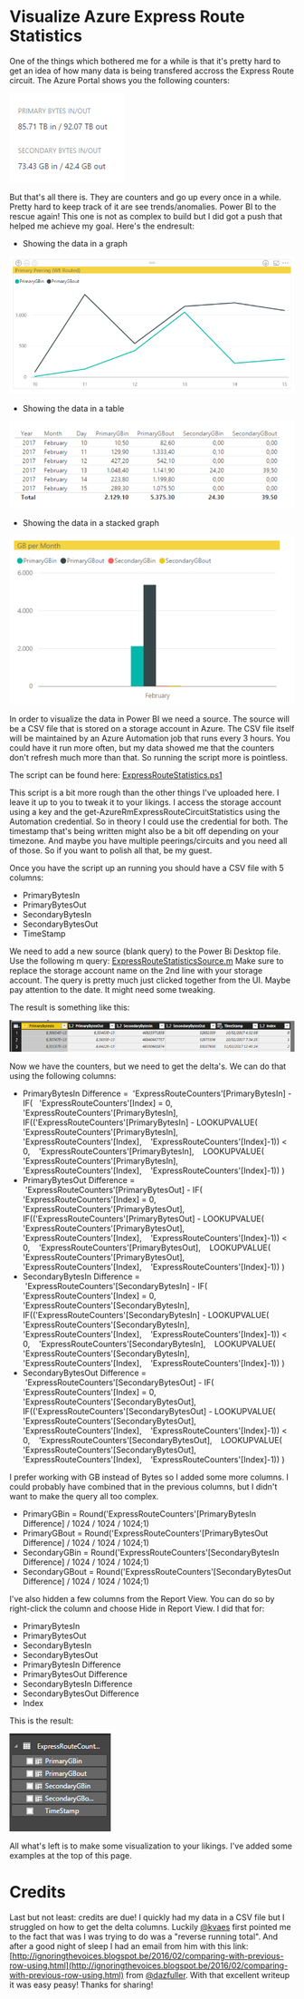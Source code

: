 # Visualize Azure Express Route Statistics

One of the things which bothered me for a while is that it's pretty hard to get an idea of how many data is being transfered accross the Express Route circuit. The Azure Portal shows you the following counters: 

![Alt text](../IMG/ExpressRoute-portal.png?raw=true)

But that's all there is. They are counters and go up every once in a while. Pretty hard to keep track of it are see trends/anomalies. Power BI to the rescue again! This one is not as complex to build but I did got a push that helped me achieve my goal. Here's the endresult:

* Showing the data in a graph

![Alt text](../IMG/ExpressRoute-Report1.png?raw=true)

* Showing the data in a table

![Alt text](../IMG/ExpressRoute-Report2.png?raw=true)

* Showing the data in a stacked graph

![Alt text](../IMG/ExpressRoute-Report3.png?raw=true)

In order to visualize the data in Power BI we need a source. The source will be a CSV file that is stored on a storage account in Azure. The CSV file itself will be maintained by an Azure Automation job that runs every 3 hours. You could have it run more often, but my data showed me that the counters don't refresh much more than that. So running the script more is pointless.

The script can be found here: [ExpressRouteStatistics.ps1](ExpressRouteStatistics.ps1)

This script is a bit more rough than the other things I've uploaded here. I leave it up to you to tweak it to your likings. I access the storage account using a key and the get-AzureRmExpressRouteCircuitStatistics using the Automation credential. So in theory I could use the credential for both. The timestamp that's being written might also be a bit off depending on your timezone. And maybe you have multiple peerings/circuits and you need all of those. So if you want to polish all that, be my guest.

Once you have the script up an running you should have a CSV file with 5 columns:

* PrimaryBytesIn
* PrimaryBytesOut
* SecondaryBytesIn
* SecondaryBytesOut 
* TimeStamp

We need to add a new source (blank query) to the Power Bi Desktop file. Use the following m query: [ExpressRouteStatisticsSource.m](ExpressRouteStatisticsSource.m)
Make sure to replace the storage account name on the 2nd line with your storage account. The query is pretty much just clicked together from the UI. Maybe pay attention to the date. It might need some tweaking.

The result is something like this:

![Alt text](../IMG/ExpressRoute-Source.png?raw=true)

Now we have the counters, but we need to get the delta's. We can do that using the following columns:

* PrimaryBytesIn Difference = 
 'ExpressRouteCounters'[PrimaryBytesIn] - IF(
  'ExpressRouteCounters'[Index] = 0,
  'ExpressRouteCounters'[PrimaryBytesIn],
  IF(('ExpressRouteCounters'[PrimaryBytesIn] - LOOKUPVALUE(
   'ExpressRouteCounters'[PrimaryBytesIn],
   'ExpressRouteCounters'[Index],
   'ExpressRouteCounters'[Index]-1)) < 0,
   'ExpressRouteCounters'[PrimaryBytesIn],
   LOOKUPVALUE(
   'ExpressRouteCounters'[PrimaryBytesIn],
   'ExpressRouteCounters'[Index],
   'ExpressRouteCounters'[Index]-1))
)
* PrimaryBytesOut Difference = 
 'ExpressRouteCounters'[PrimaryBytesOut] - IF(
  'ExpressRouteCounters'[Index] = 0,
  'ExpressRouteCounters'[PrimaryBytesOut],
  IF(('ExpressRouteCounters'[PrimaryBytesOut] - LOOKUPVALUE(
   'ExpressRouteCounters'[PrimaryBytesOut],
   'ExpressRouteCounters'[Index],
   'ExpressRouteCounters'[Index]-1)) < 0,
   'ExpressRouteCounters'[PrimaryBytesOut],
   LOOKUPVALUE(
   'ExpressRouteCounters'[PrimaryBytesOut],
   'ExpressRouteCounters'[Index],
   'ExpressRouteCounters'[Index]-1))
)
* SecondaryBytesIn Difference = 
 'ExpressRouteCounters'[SecondaryBytesIn] - IF(
  'ExpressRouteCounters'[Index] = 0,
  'ExpressRouteCounters'[SecondaryBytesIn],
  IF(('ExpressRouteCounters'[SecondaryBytesIn] - LOOKUPVALUE(
   'ExpressRouteCounters'[SecondaryBytesIn],
   'ExpressRouteCounters'[Index],
   'ExpressRouteCounters'[Index]-1)) < 0,
   'ExpressRouteCounters'[SecondaryBytesIn],
   LOOKUPVALUE(
   'ExpressRouteCounters'[SecondaryBytesIn],
   'ExpressRouteCounters'[Index],
   'ExpressRouteCounters'[Index]-1))
)
* SecondaryBytesOut Difference = 
 'ExpressRouteCounters'[SecondaryBytesOut] - IF(
  'ExpressRouteCounters'[Index] = 0,
  'ExpressRouteCounters'[SecondaryBytesOut],
  IF(('ExpressRouteCounters'[SecondaryBytesOut] - LOOKUPVALUE(
   'ExpressRouteCounters'[SecondaryBytesOut],
   'ExpressRouteCounters'[Index],
   'ExpressRouteCounters'[Index]-1)) < 0,
   'ExpressRouteCounters'[SecondaryBytesOut],
   LOOKUPVALUE(
   'ExpressRouteCounters'[SecondaryBytesOut],
   'ExpressRouteCounters'[Index],
   'ExpressRouteCounters'[Index]-1))
)

I prefer working with GB instead of Bytes so I added some more columns. I could probably have combined that in the previous columns, but I didn't want to make the query all too complex.

* PrimaryGBin = Round('ExpressRouteCounters'[PrimaryBytesIn Difference] / 1024 / 1024 / 1024;1)
* PrimaryGBout = Round('ExpressRouteCounters'[PrimaryBytesOut Difference] / 1024 / 1024 / 1024;1)
* SecondaryGBin = Round('ExpressRouteCounters'[SecondaryBytesIn Difference] / 1024 / 1024 / 1024;1)
* SecondaryGBout = Round('ExpressRouteCounters'[SecondaryBytesOut Difference] / 1024 / 1024 / 1024;1)

I've also hidden a few columns from the Report View. You can do so by right-click the column and choose Hide in Report View. I did that for:

* PrimaryBytesIn
* PrimaryBytesOut
* SecondaryBytesIn
* SecondaryBytesOut
* PrimaryBytesIn Difference
* PrimaryBytesOut Difference
* SecondaryBytesIn Difference
* SecondaryBytesOut Difference
* Index

This is the result:

![Alt text](../IMG/ExpressRoute-Data.png?raw=true)

All what's left is to make some visualization to your likings. I've added some examples at the top of this page.

# Credits

Last but not least: credits are due! I quickly had my data in a CSV file but I struggled on how to get the delta columns. Luckily [@kvaes](https://twitter.com/kvaes) first pointed me to the fact that was I was trying to do was a "reverse running total". And after a good night of sleep I had an email from him with this link: [http://ignoringthevoices.blogspot.be/2016/02/comparing-with-previous-row-using.html](http://ignoringthevoices.blogspot.be/2016/02/comparing-with-previous-row-using.html) from [@dazfuller](https://twitter.com/dazfuller). With that excellent writeup it was easy peasy! Thanks for sharing!